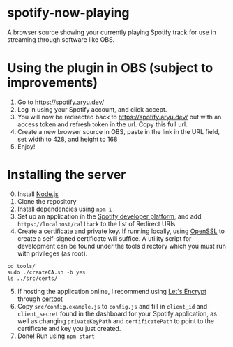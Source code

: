 # spotify-now-playing
A browser source showing your currently playing Spotify track for use in streaming through software like OBS.

# Using the plugin in OBS (subject to improvements)
1. Go to https://spotify.aryu.dev/
2. Log in using your Spotify account, and click accept.
3. You will now be redirected back to https://spotify.aryu.dev/ but with an access token and refresh token in the url. Copy this full url.
4. Create a new browser source in OBS, paste in the link in the URL field, set width to 428, and height to 168
5. Enjoy!

# Installing the server

0. Install [Node.js](https://nodejs.org/en/)
1. Clone the repository
2. Install dependencies using ``npm i``
3. Set up an application in the [Spotify developer platform](https://developer.spotify.com/dashboard/applications), and add ``https://localhost/callback`` to the list of Redirect URIs
4. Create a certificate and private key. If running locally, using [OpenSSL](https://www.openssl.org/) to create a self-signed certificate will suffice. A utility script for development can be found under the tools directory which you must run with privileges (as root).
```
cd tools/ 
sudo ./createCA.sh -b yes
ls ../src/certs/
```
5. If hosting the application online, I recommend using [Let's Encrypt](https://letsencrypt.org/getting-started/) through [certbot](https://certbot.eff.org/)
6. Copy ``src/config.example.js`` to ``config.js`` and fill in ``client_id`` and ``client_secret`` found in the dashboard for your Spotify application, as well as changing ``privateKeyPath`` and ``certificatePath`` to point to the certificate and key you just created.
7. Done! Run using ``npm start``
